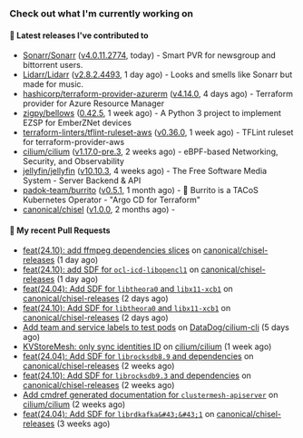 ### Check out what I'm currently working on

#### 🔭 Latest releases I've contributed to

- [Sonarr/Sonarr](https://github.com/Sonarr/Sonarr) ([v4.0.11.2774](https://github.com/Sonarr/Sonarr/releases/tag/v4.0.11.2774), today) - Smart PVR for newsgroup and bittorrent users.
- [Lidarr/Lidarr](https://github.com/Lidarr/Lidarr) ([v2.8.2.4493](https://github.com/Lidarr/Lidarr/releases/tag/v2.8.2.4493), 1 day ago) - Looks and smells like Sonarr but made for music.
- [hashicorp/terraform-provider-azurerm](https://github.com/hashicorp/terraform-provider-azurerm) ([v4.14.0](https://github.com/hashicorp/terraform-provider-azurerm/releases/tag/v4.14.0), 4 days ago) - Terraform provider for Azure Resource Manager
- [zigpy/bellows](https://github.com/zigpy/bellows) ([0.42.5](https://github.com/zigpy/bellows/releases/tag/0.42.5), 1 week ago) - A Python 3 project to implement EZSP for EmberZNet devices
- [terraform-linters/tflint-ruleset-aws](https://github.com/terraform-linters/tflint-ruleset-aws) ([v0.36.0](https://github.com/terraform-linters/tflint-ruleset-aws/releases/tag/v0.36.0), 1 week ago) - TFLint ruleset for terraform-provider-aws
- [cilium/cilium](https://github.com/cilium/cilium) ([v1.17.0-pre.3](https://github.com/cilium/cilium/releases/tag/v1.17.0-pre.3), 2 weeks ago) - eBPF-based Networking, Security, and Observability
- [jellyfin/jellyfin](https://github.com/jellyfin/jellyfin) ([v10.10.3](https://github.com/jellyfin/jellyfin/releases/tag/v10.10.3), 4 weeks ago) - The Free Software Media System - Server Backend &amp; API
- [padok-team/burrito](https://github.com/padok-team/burrito) ([v0.5.1](https://github.com/padok-team/burrito/releases/tag/v0.5.1), 1 month ago) - 🌯 Burrito is a TACoS Kubernetes Operator - &#34;Argo CD for Terraform&#34;
- [canonical/chisel](https://github.com/canonical/chisel) ([v1.0.0](https://github.com/canonical/chisel/releases/tag/v1.0.0), 2 months ago) - 

#### 🔨 My recent Pull Requests

- [feat(24.10): add ffmpeg dependencies slices](https://github.com/canonical/chisel-releases/pull/435) on [canonical/chisel-releases](https://github.com/canonical/chisel-releases) (1 day ago)
- [feat(24.10): add SDF for `ocl-icd-libopencl1`](https://github.com/canonical/chisel-releases/pull/434) on [canonical/chisel-releases](https://github.com/canonical/chisel-releases) (1 day ago)
- [feat(24.04): Add SDF for `libtheora0` and `libx11-xcb1`](https://github.com/canonical/chisel-releases/pull/433) on [canonical/chisel-releases](https://github.com/canonical/chisel-releases) (2 days ago)
- [feat(24.10): Add SDF for `libtheora0` and `libx11-xcb1`](https://github.com/canonical/chisel-releases/pull/432) on [canonical/chisel-releases](https://github.com/canonical/chisel-releases) (2 days ago)
- [Add team and service labels to test pods](https://github.com/DataDog/cilium-cli/pull/12) on [DataDog/cilium-cli](https://github.com/DataDog/cilium-cli) (5 days ago)
- [KVStoreMesh: only sync identities ID](https://github.com/cilium/cilium/pull/36471) on [cilium/cilium](https://github.com/cilium/cilium) (1 week ago)
- [feat(24.04): Add SDF for `librocksdb8.9` and dependencies](https://github.com/canonical/chisel-releases/pull/401) on [canonical/chisel-releases](https://github.com/canonical/chisel-releases) (2 weeks ago)
- [feat(24.10): Add SDF for `librocksdb9.3` and dependencies](https://github.com/canonical/chisel-releases/pull/400) on [canonical/chisel-releases](https://github.com/canonical/chisel-releases) (2 weeks ago)
- [Add cmdref generated documentation for `clustermesh-apiserver`](https://github.com/cilium/cilium/pull/36205) on [cilium/cilium](https://github.com/cilium/cilium) (2 weeks ago)
- [feat(24.04): Add SDF for `librdkafka&#43;&#43;1`](https://github.com/canonical/chisel-releases/pull/399) on [canonical/chisel-releases](https://github.com/canonical/chisel-releases) (3 weeks ago)
